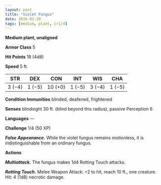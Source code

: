 ```yaml
---
layout: post
title: "Violet Fungus"
date: 2016-02-29
tags: [medium, plant, cr1/4]
---
```


**Medium plant, unaligned**

**Armor Class** 5

**Hit Points** 18 (4d8)

**Speed** 5 ft.

|   STR   |   DEX   |   CON   |   INT   |   WIS   |   CHA   |
|:-----:|:-----:|:-----:|:-----:|:-----:|:-----:|
| 3 (−4) | 1 (−5) | 10 (+0) | 1 (−5) | 3 (−4) | 1 (−5) |

**Condition Immunities** blinded, deafened, frightened 

**Senses** blindsight 30 ft. (blind beyond this radius), passive Perception 6 

**Languages** — 

**Challenge** 1/4 (50 XP)

***False Appearance.*** While the violet fungus remains motionless, it is indistinguishable from an ordinary fungus. 

**Actions** 

***Multiattack.*** The fungus makes 1d4 Rotting Touch attacks. 

***Rotting Touch.*** Melee Weapon Attack: +2 to hit, reach 10 ft., one creature. Hit: 4 (1d8) necrotic damage.
